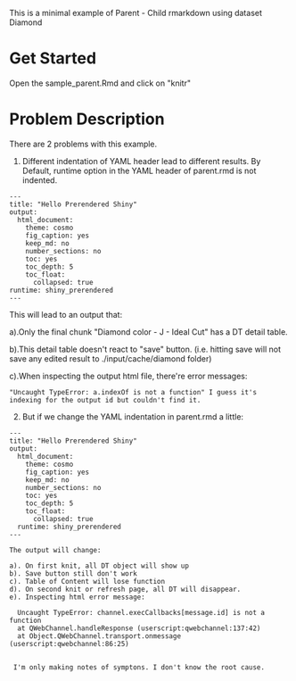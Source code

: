 This is a minimal example of Parent - Child rmarkdown using dataset Diamond

# Get Started
Open the sample_parent.Rmd and click on "knitr"

# Problem Description
There are 2 problems with this example.
  1. Different indentation of YAML header lead to different results. 
   By Default, runtime option in the YAML header of parent.rmd is not indented. 
   
   
    ---
    title: "Hello Prerendered Shiny"
    output:
      html_document:
        theme: cosmo
        fig_caption: yes
        keep_md: no
        number_sections: no
        toc: yes
        toc_depth: 5
        toc_float:
          collapsed: true
    runtime: shiny_prerendered
    ---
    
    
  This will lead to an output that: 
  
  
  a).Only the final chunk "Diamond color - J - Ideal Cut" has a DT detail table. 
  
  b).This detail table doesn't react to "save" button. (i.e. hitting save will not save any edited result to ./input/cache/diamond folder)
  
  c).When inspecting the output html file, there're error messages: 
  
    "Uncaught TypeError: a.indexOf is not a function" I guess it's indexing for the output id but couldn't find it.
  
  
  2. But if we change the YAML indentation in parent.rmd a little:
    
    ---
    title: "Hello Prerendered Shiny"
    output:
      html_document:
        theme: cosmo
        fig_caption: yes
        keep_md: no
        number_sections: no
        toc: yes
        toc_depth: 5
        toc_float:
          collapsed: true
      runtime: shiny_prerendered
    ---
    
    The output will change:
    
    a). On first knit, all DT object will show up
    b). Save button still don't work
    c). Table of Content will lose function
    d). On second knit or refresh page, all DT will disappear. 
    e). Inspecting html error message: 
    
      Uncaught TypeError: channel.execCallbacks[message.id] is not a function
      at QWebChannel.handleResponse (userscript:qwebchannel:137:42)
      at Object.QWebChannel.transport.onmessage (userscript:qwebchannel:86:25)
      
      
     I'm only making notes of symptons. I don't know the root cause. 
     
